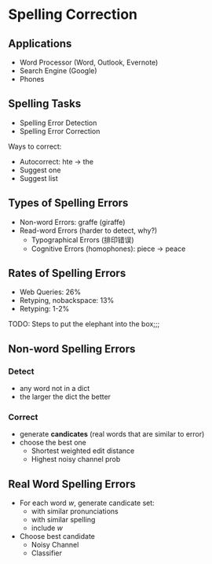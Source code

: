 # Spelling Correction

## Applications

* Word Processor (Word, Outlook, Evernote)
* Search Engine (Google)
* Phones

## Spelling Tasks

* Spelling Error Detection
* Spelling Error Correction

Ways to correct:
* Autocorrect: hte -> the
* Suggest one
* Suggest list

## Types of Spelling Errors

* Non-word Errors: graffe (giraffe)
* Read-word Errors (harder to detect, why?)
	- Typographical Errors (排印错误)
	- Cognitive Errors (homophones): piece -> peace


## Rates of Spelling Errors

* Web Queries: 26%
* Retyping, nobackspace: 13%
* Retyping: 1-2%


TODO: Steps to put the elephant into the box;;;

## Non-word Spelling Errors

### Detect

* any word not in a dict
* the larger the dict the better

### Correct

* generate **candicates** (real words that are similar to error)
* choose the best one
	- Shortest weighted edit distance
	- Highest noisy channel prob


## Real Word Spelling Errors

* For each word *w*, generate candicate set:
	- with similar pronunciations
	- with similar spelling
	- include *w*
* Choose best candidate
	- Noisy Channel
	- Classifier


		
	




